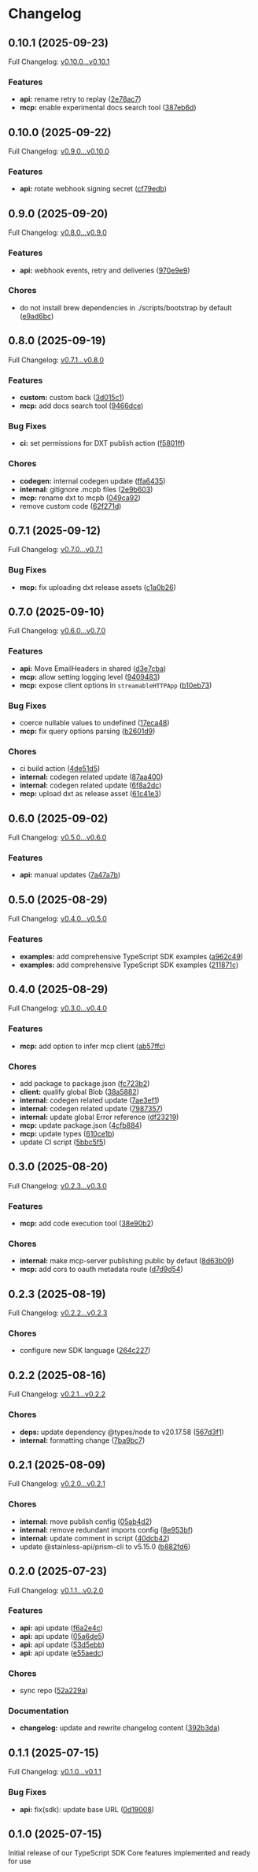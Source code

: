 # Changelog

## 0.10.1 (2025-09-23)

Full Changelog: [v0.10.0...v0.10.1](https://github.com/nuntly/nuntly-sdk-typescript/compare/v0.10.0...v0.10.1)

### Features

* **api:** rename retry to replay ([2e78ac7](https://github.com/nuntly/nuntly-sdk-typescript/commit/2e78ac7342f2562f4ca8e72beec7f7a8da66ec92))
* **mcp:** enable experimental docs search tool ([387eb6d](https://github.com/nuntly/nuntly-sdk-typescript/commit/387eb6d6e59c534618c403230f8c11d8967c17d9))

## 0.10.0 (2025-09-22)

Full Changelog: [v0.9.0...v0.10.0](https://github.com/nuntly/nuntly-sdk-typescript/compare/v0.9.0...v0.10.0)

### Features

* **api:** rotate webhook signing secret ([cf79edb](https://github.com/nuntly/nuntly-sdk-typescript/commit/cf79edb6e38bc85d783831d389e2aa70189cc28d))

## 0.9.0 (2025-09-20)

Full Changelog: [v0.8.0...v0.9.0](https://github.com/nuntly/nuntly-sdk-typescript/compare/v0.8.0...v0.9.0)

### Features

* **api:** webhook events, retry and deliveries ([970e9e9](https://github.com/nuntly/nuntly-sdk-typescript/commit/970e9e946a8f13884e96445cee3be1bf53ad97dd))


### Chores

* do not install brew dependencies in ./scripts/bootstrap by default ([e9ad6bc](https://github.com/nuntly/nuntly-sdk-typescript/commit/e9ad6bc79fd5370d6b3dcd593e1713dcea7c129c))

## 0.8.0 (2025-09-19)

Full Changelog: [v0.7.1...v0.8.0](https://github.com/nuntly/nuntly-sdk-typescript/compare/v0.7.1...v0.8.0)

### Features

* **custom:** custom back ([3d015c1](https://github.com/nuntly/nuntly-sdk-typescript/commit/3d015c153ddefb9606dc5a281094433ccdd31b3c))
* **mcp:** add docs search tool ([9466dce](https://github.com/nuntly/nuntly-sdk-typescript/commit/9466dce72eea19e10fc36a4047a8b06043986703))


### Bug Fixes

* **ci:** set permissions for DXT publish action ([f5801ff](https://github.com/nuntly/nuntly-sdk-typescript/commit/f5801ffb49ec3b78e30e75f137dcabb94aad6e2d))


### Chores

* **codegen:** internal codegen update ([ffa6435](https://github.com/nuntly/nuntly-sdk-typescript/commit/ffa6435626e94b0e20984b178955234a31066ee6))
* **internal:** gitignore .mcpb files ([2e9b603](https://github.com/nuntly/nuntly-sdk-typescript/commit/2e9b6035e70360ef02e0b7daee8e0e4a8267d0d4))
* **mcp:** rename dxt to mcpb ([049ca92](https://github.com/nuntly/nuntly-sdk-typescript/commit/049ca92b4b24d54107c69f23eb429edc42e9c186))
* remove custom code ([62f271d](https://github.com/nuntly/nuntly-sdk-typescript/commit/62f271d2a1177c0deabde0517819139901970516))

## 0.7.1 (2025-09-12)

Full Changelog: [v0.7.0...v0.7.1](https://github.com/nuntly/nuntly-sdk-typescript/compare/v0.7.0...v0.7.1)

### Bug Fixes

* **mcp:** fix uploading dxt release assets ([c1a0b26](https://github.com/nuntly/nuntly-sdk-typescript/commit/c1a0b269596af7507a6f920246bbee6e11e5e135))

## 0.7.0 (2025-09-10)

Full Changelog: [v0.6.0...v0.7.0](https://github.com/nuntly/nuntly-sdk-typescript/compare/v0.6.0...v0.7.0)

### Features

* **api:** Move EmailHeaders in shared ([d3e7cba](https://github.com/nuntly/nuntly-sdk-typescript/commit/d3e7cba19a7a91d2faeb9c46171d7aa2f07b5ed9))
* **mcp:** allow setting logging level ([9409483](https://github.com/nuntly/nuntly-sdk-typescript/commit/940948306e3679dd5a1e132c83fd2138f93930ab))
* **mcp:** expose client options in `streamableHTTPApp` ([b10eb73](https://github.com/nuntly/nuntly-sdk-typescript/commit/b10eb731c1ecb601a47f31a6a8e6f28666c9d77a))


### Bug Fixes

* coerce nullable values to undefined ([17eca48](https://github.com/nuntly/nuntly-sdk-typescript/commit/17eca4862740cc5b1f1b9b372e84abd892933524))
* **mcp:** fix query options parsing ([b2601d9](https://github.com/nuntly/nuntly-sdk-typescript/commit/b2601d919a0f17c7746e5b388bb26267898c9c35))


### Chores

* ci build action ([4de51d5](https://github.com/nuntly/nuntly-sdk-typescript/commit/4de51d5be3de0fcc1857d57b73c2151d905ed13d))
* **internal:** codegen related update ([87aa400](https://github.com/nuntly/nuntly-sdk-typescript/commit/87aa4001a0fb88df1659aec9ca898f4ad2476123))
* **internal:** codegen related update ([6f8a2dc](https://github.com/nuntly/nuntly-sdk-typescript/commit/6f8a2dc6203ebe04e102f1d5a46e5d0dc63fb6ae))
* **mcp:** upload dxt as release asset ([61c41e3](https://github.com/nuntly/nuntly-sdk-typescript/commit/61c41e3b3d12c8ce1cfa808ce4115b1b5ed3f9f6))

## 0.6.0 (2025-09-02)

Full Changelog: [v0.5.0...v0.6.0](https://github.com/nuntly/nuntly-sdk-typescript/compare/v0.5.0...v0.6.0)

### Features

* **api:** manual updates ([7a47a7b](https://github.com/nuntly/nuntly-sdk-typescript/commit/7a47a7b14c63993c9a91ba8606364f84208bae8f))

## 0.5.0 (2025-08-29)

Full Changelog: [v0.4.0...v0.5.0](https://github.com/nuntly/nuntly-sdk-typescript/compare/v0.4.0...v0.5.0)

### Features

* **examples:** add comprehensive TypeScript SDK examples ([a962c49](https://github.com/nuntly/nuntly-sdk-typescript/commit/a962c495ccff388b4c648c2bd8add038ea2a100d))
* **examples:** add comprehensive TypeScript SDK examples ([211871c](https://github.com/nuntly/nuntly-sdk-typescript/commit/211871ce6e6e8f3a26c12cae42c3fcfaf1816c0e))

## 0.4.0 (2025-08-29)

Full Changelog: [v0.3.0...v0.4.0](https://github.com/nuntly/nuntly-sdk-typescript/compare/v0.3.0...v0.4.0)

### Features

* **mcp:** add option to infer mcp client ([ab57ffc](https://github.com/nuntly/nuntly-sdk-typescript/commit/ab57ffc553b2e67f51856834f35667e075674d03))


### Chores

* add package to package.json ([fc723b2](https://github.com/nuntly/nuntly-sdk-typescript/commit/fc723b23113c4a77545febd6d22367e9cf37b01d))
* **client:** qualify global Blob ([38a5882](https://github.com/nuntly/nuntly-sdk-typescript/commit/38a588291258d8d9e9f89439a3ea18cefd9ca3ef))
* **internal:** codegen related update ([7ae3ef1](https://github.com/nuntly/nuntly-sdk-typescript/commit/7ae3ef173a2f5a522cfb9e87af7e00025740fc4f))
* **internal:** codegen related update ([7987357](https://github.com/nuntly/nuntly-sdk-typescript/commit/7987357fabb9c7e726e8ab1e10d28623829c95c2))
* **internal:** update global Error reference ([df23219](https://github.com/nuntly/nuntly-sdk-typescript/commit/df2321970994cf42e70acce41a5b703a7b82100f))
* **mcp:** update package.json ([4cfb884](https://github.com/nuntly/nuntly-sdk-typescript/commit/4cfb8847f7848a0d27afdb0ea7744e78e850a2b5))
* **mcp:** update types ([610ce1b](https://github.com/nuntly/nuntly-sdk-typescript/commit/610ce1bb591400633ed7f01fd3e89d73a41196b6))
* update CI script ([5bbc5f5](https://github.com/nuntly/nuntly-sdk-typescript/commit/5bbc5f560682fd4647cd5485c2f4839f0d405c01))

## 0.3.0 (2025-08-20)

Full Changelog: [v0.2.3...v0.3.0](https://github.com/nuntly/nuntly-sdk-typescript/compare/v0.2.3...v0.3.0)

### Features

* **mcp:** add code execution tool ([38e90b2](https://github.com/nuntly/nuntly-sdk-typescript/commit/38e90b2a53c0d1423ee16f265a8e7f6ed39401b5))


### Chores

* **internal:** make mcp-server publishing public by defaut ([8d63b09](https://github.com/nuntly/nuntly-sdk-typescript/commit/8d63b091494223721998099124d012fc20b3d1d5))
* **mcp:** add cors to oauth metadata route ([d7d9d54](https://github.com/nuntly/nuntly-sdk-typescript/commit/d7d9d541da46bf86781ed4d804c0f33df1e28e4a))

## 0.2.3 (2025-08-19)

Full Changelog: [v0.2.2...v0.2.3](https://github.com/nuntly/nuntly-sdk-typescript/compare/v0.2.2...v0.2.3)

### Chores

* configure new SDK language ([264c227](https://github.com/nuntly/nuntly-sdk-typescript/commit/264c227d43f582e02c3c7b52290154ff893fbe18))

## 0.2.2 (2025-08-16)

Full Changelog: [v0.2.1...v0.2.2](https://github.com/nuntly/nuntly-sdk-typescript/compare/v0.2.1...v0.2.2)

### Chores

* **deps:** update dependency @types/node to v20.17.58 ([567d3f1](https://github.com/nuntly/nuntly-sdk-typescript/commit/567d3f10b7a786624a28a7038a094b0aea83edf0))
* **internal:** formatting change ([7ba9bc7](https://github.com/nuntly/nuntly-sdk-typescript/commit/7ba9bc7aec3aeb4fac17868e32d523d95cf116dc))

## 0.2.1 (2025-08-09)

Full Changelog: [v0.2.0...v0.2.1](https://github.com/nuntly/nuntly-sdk-typescript/compare/v0.2.0...v0.2.1)

### Chores

* **internal:** move publish config ([05ab4d2](https://github.com/nuntly/nuntly-sdk-typescript/commit/05ab4d216f451bcc375cc5335866c42c894b8b21))
* **internal:** remove redundant imports config ([8e953bf](https://github.com/nuntly/nuntly-sdk-typescript/commit/8e953bf0745b6360579d9f89447dcf297099b3bd))
* **internal:** update comment in script ([40dcb42](https://github.com/nuntly/nuntly-sdk-typescript/commit/40dcb42fd30f1aa634a534a17ebdf7fd530e5b78))
* update @stainless-api/prism-cli to v5.15.0 ([b882fd6](https://github.com/nuntly/nuntly-sdk-typescript/commit/b882fd62eed107ee58ecee03ede61fa45e4113c7))

## 0.2.0 (2025-07-23)

Full Changelog: [v0.1.1...v0.2.0](https://github.com/nuntly/nuntly-sdk-typescript/compare/v0.1.1...v0.2.0)

### Features

* **api:** api update ([f6a2e4c](https://github.com/nuntly/nuntly-sdk-typescript/commit/f6a2e4cb1494d3d371aee79c493cf677841e03e5))
* **api:** api update ([05a6de5](https://github.com/nuntly/nuntly-sdk-typescript/commit/05a6de52f01bb2a024726d9de6f6e0e890827ae2))
* **api:** api update ([53d5ebb](https://github.com/nuntly/nuntly-sdk-typescript/commit/53d5ebbf66639ba151f232bbb817f2d1a7ceb466))
* **api:** api update ([e55aedc](https://github.com/nuntly/nuntly-sdk-typescript/commit/e55aedcc2f03995f24bc9b8f4f6ac89014d24d82))


### Chores

* sync repo ([52a229a](https://github.com/nuntly/nuntly-sdk-typescript/commit/52a229a3899fe47a5b3b6cd13dfb3e8cf1bcaff2))


### Documentation

* **changelog:** update and rewrite changelog content ([392b3da](https://github.com/nuntly/nuntly-sdk-typescript/commit/392b3daf2bb747eebfa2040f048fa61836317c29))

## 0.1.1 (2025-07-15)

Full Changelog: [v0.1.0...v0.1.1](https://github.com/nuntly/nuntly-sdk-typescript/compare/v0.1.0...v0.1.1)

### Bug Fixes

* **api:** fix(sdk): update base URL ([0d19008](https://github.com/nuntly/nuntly-sdk-typescript/commit/0d190085f8d06bc9affc901257b6379412630bf2))

## 0.1.0 (2025-07-15)

Initial release of our TypeScript SDK
Core features implemented and ready for use
